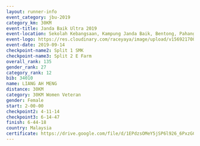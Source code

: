 ```yaml
---
layout: runner-info 
event_category: jbu-2019 
category_km: 30KM 
event-title: Janda Baik Ultra 2019 
event-location: Sekolah Kebangsaan, Kampung Janda Baik, Bentong, Pahang, Malaysia 
event-logo: https://res.cloudinary.com/raceyaya/image/upload/v1569217009/logo/janda-baik_vch1pc.jpg 
event-date: 2019-09-14 
checkpoint-name2: Split 1 SMK 
checkpoint-name3: Split 2 E Farm 
overall_rank: 135
gender_rank: 27
category_rank: 12
bib: 34010
name: LIANG AH MENG
distance: 30KM
category: 30KM Women Veteran
gender: Female
start: 2-00-00
checkpoint2: 4-11-14
checkpoint3: 6-14-47
finish: 6-44-18
country: Malaysia
certificate: https://drive.google.com/file/d/1EPdzsOMeY5jSP6l926_6PxzGCSnHOT-i/view?usp=sharing
---
```

